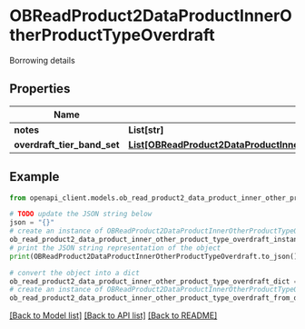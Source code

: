 # OBReadProduct2DataProductInnerOtherProductTypeOverdraft

Borrowing details

## Properties

Name | Type | Description | Notes
------------ | ------------- | ------------- | -------------
**notes** | **List[str]** |  | [optional] 
**overdraft_tier_band_set** | [**List[OBReadProduct2DataProductInnerOtherProductTypeOverdraftOverdraftTierBandSetInner]**](OBReadProduct2DataProductInnerOtherProductTypeOverdraftOverdraftTierBandSetInner.md) |  | 

## Example

```python
from openapi_client.models.ob_read_product2_data_product_inner_other_product_type_overdraft import OBReadProduct2DataProductInnerOtherProductTypeOverdraft

# TODO update the JSON string below
json = "{}"
# create an instance of OBReadProduct2DataProductInnerOtherProductTypeOverdraft from a JSON string
ob_read_product2_data_product_inner_other_product_type_overdraft_instance = OBReadProduct2DataProductInnerOtherProductTypeOverdraft.from_json(json)
# print the JSON string representation of the object
print(OBReadProduct2DataProductInnerOtherProductTypeOverdraft.to_json())

# convert the object into a dict
ob_read_product2_data_product_inner_other_product_type_overdraft_dict = ob_read_product2_data_product_inner_other_product_type_overdraft_instance.to_dict()
# create an instance of OBReadProduct2DataProductInnerOtherProductTypeOverdraft from a dict
ob_read_product2_data_product_inner_other_product_type_overdraft_from_dict = OBReadProduct2DataProductInnerOtherProductTypeOverdraft.from_dict(ob_read_product2_data_product_inner_other_product_type_overdraft_dict)
```
[[Back to Model list]](../README.md#documentation-for-models) [[Back to API list]](../README.md#documentation-for-api-endpoints) [[Back to README]](../README.md)


